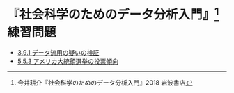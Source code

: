 # 『社会科学のためのデータ分析入門』[^1]練習問題

- [3.9.1 データ流用の疑いの検証](qss/chapter3/3.9.1.html)
- [5.5.3 アメリカ大統領選挙の投票傾向](qss/chapter5/5.5.3.html)





[^1]: 今井耕介『社会科学のためのデータ分析入門』2018 岩波書店

